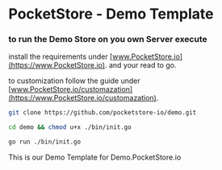 # PocketStore - Demo Template

### to run the Demo Store on you own Server execute

install the requirements under
[www.PocketStore.io](https://www.PocketStore.io).
and your read to go.

to customization follow the guide under
[www.PocketStore.io/customazation](https://www.PocketStore.io/customazation).


```bash
git clone https://github.com/pocketstore-io/demo.git
```

```bash
cd demo && chmod u+x ./bin/init.go
```

```bash
go run ./bin/init.go
```

This is our Demo Template for Demo.PocketStore.io

